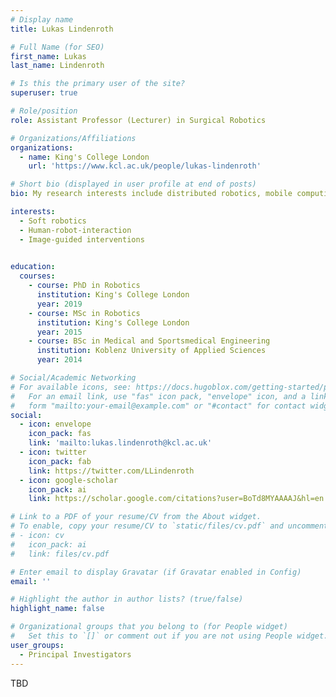 ```yaml
---
# Display name
title: Lukas Lindenroth

# Full Name (for SEO)
first_name: Lukas
last_name: Lindenroth

# Is this the primary user of the site?
superuser: true

# Role/position
role: Assistant Professor (Lecturer) in Surgical Robotics

# Organizations/Affiliations
organizations:
  - name: King's College London
    url: 'https://www.kcl.ac.uk/people/lukas-lindenroth'

# Short bio (displayed in user profile at end of posts)
bio: My research interests include distributed robotics, mobile computing and programmable matter.

interests:
  - Soft robotics
  - Human-robot-interaction
  - Image-guided interventions
  

education:
  courses:
    - course: PhD in Robotics
      institution: King's College London
      year: 2019
    - course: MSc in Robotics
      institution: King's College London
      year: 2015
    - course: BSc in Medical and Sportsmedical Engineering
      institution: Koblenz University of Applied Sciences
      year: 2014

# Social/Academic Networking
# For available icons, see: https://docs.hugoblox.com/getting-started/page-builder/#icons
#   For an email link, use "fas" icon pack, "envelope" icon, and a link in the
#   form "mailto:your-email@example.com" or "#contact" for contact widget.
social:
  - icon: envelope
    icon_pack: fas
    link: 'mailto:lukas.lindenroth@kcl.ac.uk'
  - icon: twitter
    icon_pack: fab
    link: https://twitter.com/LLindenroth
  - icon: google-scholar
    icon_pack: ai
    link: https://scholar.google.com/citations?user=BoTd8MYAAAAJ&hl=en

# Link to a PDF of your resume/CV from the About widget.
# To enable, copy your resume/CV to `static/files/cv.pdf` and uncomment the lines below.
# - icon: cv
#   icon_pack: ai
#   link: files/cv.pdf

# Enter email to display Gravatar (if Gravatar enabled in Config)
email: ''

# Highlight the author in author lists? (true/false)
highlight_name: false

# Organizational groups that you belong to (for People widget)
#   Set this to `[]` or comment out if you are not using People widget.
user_groups:
  - Principal Investigators
---
```


TBD